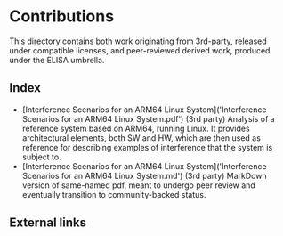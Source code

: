 # Contributions

This directory contains both work originating from 3rd-party, released under
compatible licenses, and peer-reviewed derived work, produced under the
ELISA umbrella.

## Index
* [Interference Scenarios for an ARM64 Linux System]('Interference Scenarios for an ARM64 Linux System.pdf')
  (3rd party) Analysis of a reference system based on ARM64, running Linux.
  It provides architectural elements, both SW and HW, which are then used
  as reference for describing examples of interference that the system is
  subject to.
* [Interference Scenarios for an ARM64 Linux System]('Interference Scenarios for an ARM64 Linux System.md')
  (3rd party) MarkDown version of same-named pdf, meant to undergo peer
  review and eventually transition to community-backed status.

## External links

